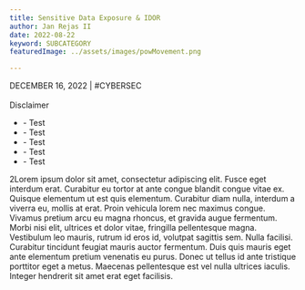 ```yaml
---
title: Sensitive Data Exposure & IDOR
author: Jan Rejas II
date: 2022-08-22
keyword: SUBCATEGORY
featuredImage: ../assets/images/powMovement.png

---
```


<!-- ## Introduction to my blog  -->

DECEMBER 16, 2022 | #CYBERSEC <br/>
<br/>
Disclaimer
* \- Test
* \- Test
* \- Test
* \- Test
* \- Test

2Lorem ipsum dolor sit amet, consectetur adipiscing elit. Fusce eget interdum erat. Curabitur eu tortor at ante congue blandit congue vitae ex. Quisque elementum ut est quis elementum. Curabitur diam nulla, interdum a viverra eu, mollis at erat. Proin vehicula lorem nec maximus congue. Vivamus pretium arcu eu magna rhoncus, et gravida augue fermentum. Morbi nisi elit, ultrices et dolor vitae, fringilla pellentesque magna. Vestibulum leo mauris, rutrum id eros id, volutpat sagittis sem. Nulla facilisi. Curabitur tincidunt feugiat mauris auctor fermentum. Duis quis mauris eget ante elementum pretium venenatis eu purus. Donec ut tellus id ante tristique porttitor eget a metus. Maecenas pellentesque est vel nulla ultrices iaculis. Integer hendrerit sit amet erat eget facilisis.


